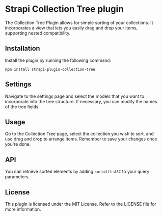 # Strapi Collection Tree plugin

The Collection Tree Plugin allows for simple sorting of your collections. It incorporates a view that lets you easily drag and drop your items, supporting nested compatibility.

## Installation 

Install the plugin by running the following command:

```
npm install strapi-plugin-collection-tree
```

## Settings

Navigate to the settings page and select the models that you want to incorporate into the tree structure. If necessary, you can modify the names of the tree fields.

## Usage 
Go to the Collection Tree page, select the collection you wish to sort, and use drag and drop to arrange items. Remember to save your changes once you're done.

## API
You can retrieve sorted elements by adding `sort=lft:ASC` to your query parameters.

## License
This plugin is licensed under the MIT License. Refer to the LICENSE file for more information.